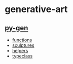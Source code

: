 # generative-art

## [py-gen](/py-gen)
- [functions](/py-gen/src/functions)
- [sculptures](py-gen/src/sculptures)
- [helpers](py-gen/src/helpers)
- [typeclass](py-gen/src/typeclass)
